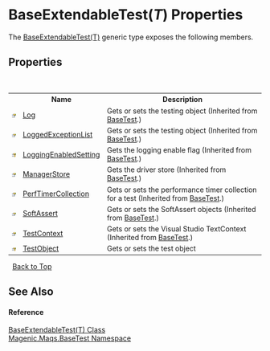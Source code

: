 # BaseExtendableTest(*T*) Properties
 

The <a href="#/MAQS_5/BaseTest_AUTOGENERATED/BaseExtendableTest('T')_Class">BaseExtendableTest(T)</a> generic type exposes the following members.


## Properties
&nbsp;<table><tr><th></th><th>Name</th><th>Description</th></tr><tr><td>![Public property](media/pubproperty.gif "Public property")</td><td><a href="#/MAQS_5/BaseTest_AUTOGENERATED/BaseTest-Log_Property">Log</a></td><td>
Gets or sets the testing object
 (Inherited from <a href="#/MAQS_5/BaseTest_AUTOGENERATED/BaseTest_Class">BaseTest</a>.)</td></tr><tr><td>![Public property](media/pubproperty.gif "Public property")</td><td><a href="#/MAQS_5/BaseTest_AUTOGENERATED/BaseTest-LoggedExceptionList_Property">LoggedExceptionList</a></td><td>
Gets or sets the testing object
 (Inherited from <a href="#/MAQS_5/BaseTest_AUTOGENERATED/BaseTest_Class">BaseTest</a>.)</td></tr><tr><td>![Protected property](media/protproperty.gif "Protected property")</td><td><a href="#/MAQS_5/BaseTest_AUTOGENERATED/BaseTest-LoggingEnabledSetting_Property">LoggingEnabledSetting</a></td><td>
Gets the logging enable flag
 (Inherited from <a href="#/MAQS_5/BaseTest_AUTOGENERATED/BaseTest_Class">BaseTest</a>.)</td></tr><tr><td>![Public property](media/pubproperty.gif "Public property")</td><td><a href="#/MAQS_5/BaseTest_AUTOGENERATED/BaseTest-ManagerStore_Property">ManagerStore</a></td><td>
Gets the driver store
 (Inherited from <a href="#/MAQS_5/BaseTest_AUTOGENERATED/BaseTest_Class">BaseTest</a>.)</td></tr><tr><td>![Public property](media/pubproperty.gif "Public property")</td><td><a href="#/MAQS_5/BaseTest_AUTOGENERATED/BaseTest-PerfTimerCollection_Property">PerfTimerCollection</a></td><td>
Gets or sets the performance timer collection for a test
 (Inherited from <a href="#/MAQS_5/BaseTest_AUTOGENERATED/BaseTest_Class">BaseTest</a>.)</td></tr><tr><td>![Public property](media/pubproperty.gif "Public property")</td><td><a href="#/MAQS_5/BaseTest_AUTOGENERATED/BaseTest-SoftAssert_Property">SoftAssert</a></td><td>
Gets or sets the SoftAssert objects
 (Inherited from <a href="#/MAQS_5/BaseTest_AUTOGENERATED/BaseTest_Class">BaseTest</a>.)</td></tr><tr><td>![Public property](media/pubproperty.gif "Public property")</td><td><a href="#/MAQS_5/BaseTest_AUTOGENERATED/BaseTest-TestContext_Property">TestContext</a></td><td>
Gets or sets the Visual Studio TextContext
 (Inherited from <a href="#/MAQS_5/BaseTest_AUTOGENERATED/BaseTest_Class">BaseTest</a>.)</td></tr><tr><td>![Protected property](media/protproperty.gif "Protected property")</td><td><a href="#/MAQS_5/BaseTest_AUTOGENERATED/BaseExtendableTest('T')-TestObject_Property">TestObject</a></td><td>
Gets or sets the test object</td></tr></table>&nbsp;
<a href="#baseextendabletest(*t*)-properties">Back to Top</a>

## See Also


#### Reference
<a href="#/MAQS_5/BaseTest_AUTOGENERATED/BaseExtendableTest('T')_Class">BaseExtendableTest(T) Class</a><br /><a href="#/MAQS_5/BaseTest_AUTOGENERATED/Magenic-Maqs-BaseTest_Namespace">Magenic.Maqs.BaseTest Namespace</a><br />